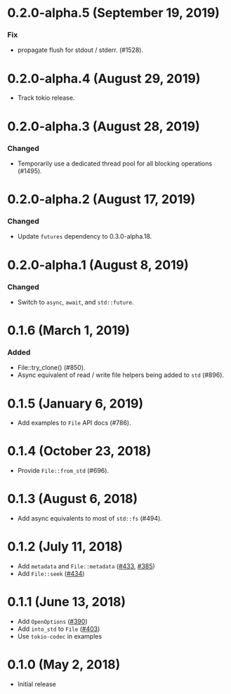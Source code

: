 # 0.2.0-alpha.5 (September 19, 2019)

### Fix
- propagate flush for stdout / stderr. (#1528).

# 0.2.0-alpha.4 (August 29, 2019)

- Track tokio release.

# 0.2.0-alpha.3 (August 28, 2019)

### Changed
- Temporarily use a dedicated thread pool for all blocking operations (#1495).

# 0.2.0-alpha.2 (August 17, 2019)

### Changed
- Update `futures` dependency to 0.3.0-alpha.18.

# 0.2.0-alpha.1 (August 8, 2019)

### Changed
- Switch to `async`, `await`, and `std::future`.

# 0.1.6 (March 1, 2019)

### Added
- File::try_clone() (#850).
- Async equivalent of read / write file helpers being added to `std` (#896).

# 0.1.5 (January 6, 2019)

* Add examples to `File` API docs (#786).

# 0.1.4 (October 23, 2018)

* Provide `File::from_std` (#696).

# 0.1.3 (August 6, 2018)

* Add async equivalents to most of `std::fs` (#494).

# 0.1.2 (July 11, 2018)

* Add `metadata` and `File::metadata` ([#433](https://github.com/tokio-rs/tokio/pull/433), [#385](https://github.com/tokio-rs/tokio/pull/385))
* Add `File::seek` ([#434](https://github.com/tokio-rs/tokio/pull/434))

# 0.1.1 (June 13, 2018)

* Add `OpenOptions` ([#390](https://github.com/tokio-rs/tokio/pull/390))
* Add `into_std` to `File` ([#403](https://github.com/tokio-rs/tokio/pull/403))
* Use `tokio-codec` in examples

# 0.1.0 (May 2, 2018)

* Initial release
